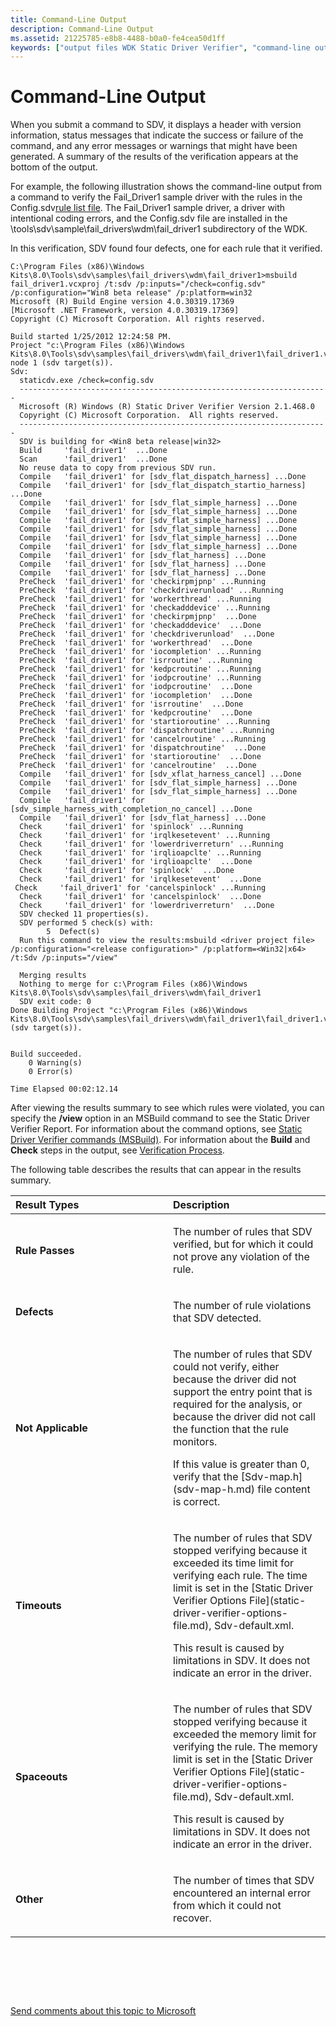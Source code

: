 ```yaml
---
title: Command-Line Output
description: Command-Line Output
ms.assetid: 21225785-e8b8-4488-b0a0-fe4cea50d1ff
keywords: ["output files WDK Static Driver Verifier", "command-line output WDK Static Driver Verifier"]
---
```


# Command-Line Output


When you submit a command to SDV, it displays a header with version information, status messages that indicate the success or failure of the command, and any error messages or warnings that might have been generated. A summary of the results of the verification appears at the bottom of the output.

For example, the following illustration shows the command-line output from a command to verify the Fail\_Driver1 sample driver with the rules in the Config.sdv[rule list file](static-driver-verifier-rule-list-file.md). The Fail\_Driver1 sample driver, a driver with intentional coding errors, and the Config.sdv file are installed in the \\tools\\sdv\\sample\\fail\_drivers\\wdm\\fail\_driver1 subdirectory of the WDK.

In this verification, SDV found four defects, one for each rule that it verified.

``` syntax
C:\Program Files (x86)\Windows Kits\8.0\Tools\sdv\samples\fail_drivers\wdm\fail_driver1>msbuild fail_driver1.vcxproj /t:sdv /p:inputs="/check=config.sdv" /p:configuration="Win8 beta release" /p:platform=win32
Microsoft (R) Build Engine version 4.0.30319.17369
[Microsoft .NET Framework, version 4.0.30319.17369]
Copyright (C) Microsoft Corporation. All rights reserved.

Build started 1/25/2012 12:24:58 PM.
Project "c:\Program Files (x86)\Windows Kits\8.0\Tools\sdv\samples\fail_drivers\wdm\fail_driver1\fail_driver1.vcxproj"on node 1 (sdv target(s)).
Sdv:
  staticdv.exe /check=config.sdv
  ---------------------------------------------------------------------
  Microsoft (R) Windows (R) Static Driver Verifier Version 2.1.468.0
  Copyright (C) Microsoft Corporation.  All rights reserved.
  ---------------------------------------------------------------------
  SDV is building for <Win8 beta release|win32>
  Build     'fail_driver1'  ...Done
  Scan      'fail_driver1'  ...Done
  No reuse data to copy from previous SDV run.
  Compile   'fail_driver1' for [sdv_flat_dispatch_harness] ...Done
  Compile   'fail_driver1' for [sdv_flat_dispatch_startio_harness] ...Done
  Compile   'fail_driver1' for [sdv_flat_simple_harness] ...Done
  Compile   'fail_driver1' for [sdv_flat_simple_harness] ...Done
  Compile   'fail_driver1' for [sdv_flat_simple_harness] ...Done
  Compile   'fail_driver1' for [sdv_flat_simple_harness] ...Done
  Compile   'fail_driver1' for [sdv_flat_simple_harness] ...Done
  Compile   'fail_driver1' for [sdv_flat_simple_harness] ...Done
  Compile   'fail_driver1' for [sdv_flat_harness] ...Done
  Compile   'fail_driver1' for [sdv_flat_harness] ...Done
  Compile   'fail_driver1' for [sdv_flat_harness] ...Done
  PreCheck  'fail_driver1' for 'checkirpmjpnp' ...Running
  PreCheck  'fail_driver1' for 'checkdriverunload' ...Running
  PreCheck  'fail_driver1' for 'workerthread' ...Running
  PreCheck  'fail_driver1' for 'checkadddevice' ...Running
  PreCheck  'fail_driver1' for 'checkirpmjpnp'  ...Done
  PreCheck  'fail_driver1' for 'checkadddevice'  ...Done
  PreCheck  'fail_driver1' for 'checkdriverunload'  ...Done
  PreCheck  'fail_driver1' for 'workerthread'  ...Done
  PreCheck  'fail_driver1' for 'iocompletion' ...Running
  PreCheck  'fail_driver1' for 'isrroutine' ...Running
  PreCheck  'fail_driver1' for 'kedpcroutine' ...Running
  PreCheck  'fail_driver1' for 'iodpcroutine' ...Running
  PreCheck  'fail_driver1' for 'iodpcroutine'  ...Done
  PreCheck  'fail_driver1' for 'iocompletion'  ...Done
  PreCheck  'fail_driver1' for 'isrroutine'  ...Done
  PreCheck  'fail_driver1' for 'kedpcroutine'  ...Done
  PreCheck  'fail_driver1' for 'startioroutine' ...Running
  PreCheck  'fail_driver1' for 'dispatchroutine' ...Running
  PreCheck  'fail_driver1' for 'cancelroutine' ...Running
  PreCheck  'fail_driver1' for 'dispatchroutine'  ...Done
  PreCheck  'fail_driver1' for 'startioroutine'  ...Done
  PreCheck  'fail_driver1' for 'cancelroutine'  ...Done
  Compile   'fail_driver1' for [sdv_xflat_harness_cancel] ...Done
  Compile   'fail_driver1' for [sdv_flat_simple_harness] ...Done
  Compile   'fail_driver1' for [sdv_flat_simple_harness] ...Done
  Compile   'fail_driver1' for [sdv_simple_harness_with_completion_no_cancel] ...Done
  Compile   'fail_driver1' for [sdv_flat_harness] ...Done
  Check     'fail_driver1' for 'spinlock' ...Running
  Check     'fail_driver1' for 'irqlkesetevent' ...Running
  Check     'fail_driver1' for 'lowerdriverreturn' ...Running
  Check     'fail_driver1' for 'irqlioapclte' ...Running
  Check     'fail_driver1' for 'irqlioapclte'  ...Done
  Check     'fail_driver1' for 'spinlock'  ...Done
  Check     'fail_driver1' for 'irqlkesetevent'  ...Done
 Check     'fail_driver1' for 'cancelspinlock' ...Running
  Check     'fail_driver1' for 'cancelspinlock'  ...Done
  Check     'fail_driver1' for 'lowerdriverreturn'  ...Done
  SDV checked 11 properties(s).
  SDV performed 5 check(s) with:
        5  Defect(s)
  Run this command to view the results:msbuild <driver project file> /p:configuration="<release configuration>" /p:platform=<Win32|x64> /t:Sdv /p:inputs="/view"

  Merging results
  Nothing to merge for c:\Program Files (x86)\Windows Kits\8.0\Tools\sdv\samples\fail_drivers\wdm\fail_driver1
  SDV exit code: 0
Done Building Project "c:\Program Files (x86)\Windows Kits\8.0\Tools\sdv\samples\fail_drivers\wdm\fail_driver1\fail_driver1.vcxproj" (sdv target(s)).


Build succeeded.
    0 Warning(s)
    0 Error(s)

Time Elapsed 00:02:12.14
```

After viewing the results summary to see which rules were violated, you can specify the **/view** option in an MSBuild command to see the Static Driver Verifier Report. For information about the command options, see [Static Driver Verifier commands (MSBuild)](-static-driver-verifier-commands--msbuild-.md). For information about the **Build** and **Check** steps in the output, see [Verification Process](verification-process.md).

The following table describes the results that can appear in the results summary.

<table>
<colgroup>
<col width="50%" />
<col width="50%" />
</colgroup>
<thead>
<tr class="header">
<th align="left">Result Types</th>
<th align="left">Description</th>
</tr>
</thead>
<tbody>
<tr class="odd">
<td align="left"><p><strong>Rule Passes</strong></p></td>
<td align="left"><p>The number of rules that SDV verified, but for which it could not prove any violation of the rule.</p></td>
</tr>
<tr class="even">
<td align="left"><p><strong>Defects</strong></p></td>
<td align="left"><p>The number of rule violations that SDV detected.</p></td>
</tr>
<tr class="odd">
<td align="left"><p><strong>Not Applicable</strong></p></td>
<td align="left"><p>The number of rules that SDV could not verify, either because the driver did not support the entry point that is required for the analysis, or because the driver did not call the function that the rule monitors.</p>
<p>If this value is greater than 0, verify that the [Sdv-map.h](sdv-map-h.md) file content is correct.</p></td>
</tr>
<tr class="even">
<td align="left"><p><strong>Timeouts</strong></p></td>
<td align="left"><p>The number of rules that SDV stopped verifying because it exceeded its time limit for verifying each rule. The time limit is set in the [Static Driver Verifier Options File](static-driver-verifier-options-file.md), Sdv-default.xml.</p>
<p>This result is caused by limitations in SDV. It does not indicate an error in the driver.</p></td>
</tr>
<tr class="odd">
<td align="left"><p><strong>Spaceouts</strong></p></td>
<td align="left"><p>The number of rules that SDV stopped verifying because it exceeded the memory limit for verifying the rule. The memory limit is set in the [Static Driver Verifier Options File](static-driver-verifier-options-file.md), Sdv-default.xml.</p>
<p>This result is caused by limitations in SDV. It does not indicate an error in the driver.</p></td>
</tr>
<tr class="even">
<td align="left"><p><strong>Other</strong></p></td>
<td align="left"><p>The number of times that SDV encountered an internal error from which it could not recover.</p></td>
</tr>
</tbody>
</table>

 

 

 

[Send comments about this topic to Microsoft](mailto:wsddocfb@microsoft.com?subject=Documentation%20feedback%20[devtest\devtest]:%20Command-Line%20Output%20%20RELEASE:%20%2811/17/2016%29&body=%0A%0APRIVACY%20STATEMENT%0A%0AWe%20use%20your%20feedback%20to%20improve%20the%20documentation.%20We%20don't%20use%20your%20email%20address%20for%20any%20other%20purpose,%20and%20we'll%20remove%20your%20email%20address%20from%20our%20system%20after%20the%20issue%20that%20you're%20reporting%20is%20fixed.%20While%20we're%20working%20to%20fix%20this%20issue,%20we%20might%20send%20you%20an%20email%20message%20to%20ask%20for%20more%20info.%20Later,%20we%20might%20also%20send%20you%20an%20email%20message%20to%20let%20you%20know%20that%20we've%20addressed%20your%20feedback.%0A%0AFor%20more%20info%20about%20Microsoft's%20privacy%20policy,%20see%20http://privacy.microsoft.com/default.aspx. "Send comments about this topic to Microsoft")




